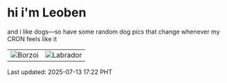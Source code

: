 # hi i'm Leoben

and i like dogs—so have some random dog pics that change whenever my CRON feels like it

|  |  |
|--------|----------|
| ![Borzoi](https://random-dog-vercel.vercel.app/api/random-borzoi?v=1752398564) | ![Labrador](https://random-dog-vercel.vercel.app/api/random-labrador?v=1752398564) |

Last updated: 2025-07-13 17:22 PHT
